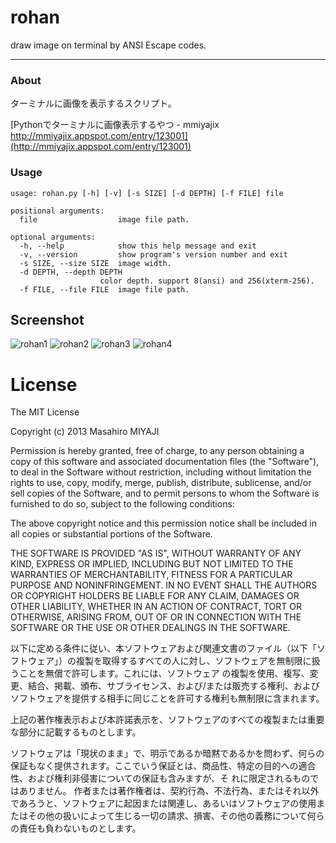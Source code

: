 rohan
=====

draw image on terminal by ANSI Escape codes.

------------------
### About
ターミナルに画像を表示するスクリプト。

[Pythonでターミナルに画像表示するやつ - mmiyajix http://mmiyajix.appspot.com/entry/123001](http://mmiyajix.appspot.com/entry/123001)

### Usage
    usage: rohan.py [-h] [-v] [-s SIZE] [-d DEPTH] [-f FILE] file

    positional arguments:
      file                  image file path.

    optional arguments:
      -h, --help            show this help message and exit
      -v, --version         show program's version number and exit
      -s SIZE, --size SIZE  image width.
      -d DEPTH, --depth DEPTH
                        color depth. support 8(ansi) and 256(xterm-256).
      -f FILE, --file FILE  image file path.


## Screenshot
![rohan1](http://mmiyajix.appspot.com/download/aghtbWl5YWppeHIQCxIIUG9zdERhdGEYwakHDA/Screen%20Shot%202013-06-03%20at%2011.10.20%20PM.png)
![rohan2](http://mmiyajix.appspot.com/download/aghtbWl5YWppeHIQCxIIUG9zdERhdGEY4sgHDA/Screen%20Shot%202013-06-06%20at%2012.10.28%20AM.png)
![rohan3](http://mmiyajix.appspot.com/download/aghtbWl5YWppeHIQCxIIUG9zdERhdGEYmeAHDA/2013-06-05-223145_1280x800_scrot.png)
![rohan4](http://mmiyajix.appspot.com/download/aghtbWl5YWppeHIQCxIIUG9zdERhdGEYqrEHDA/Screen%20Shot%202013-06-05%20at%2010.59.26%20PM.png)

# License
The MIT License


Copyright (c) 2013 Masahiro MIYAJI


Permission is hereby granted, free of charge, to any person obtaining a copy of this software and associated documentation files (the "Software"), to deal in the Software without restriction, including without limitation the rights to use, copy, modify, merge, publish, distribute, sublicense, and/or sell copies of the Software, and to permit persons to whom the Software is furnished to do so, subject to the following conditions:

The above copyright notice and this permission notice shall be included in all copies or substantial portions of the Software.

THE SOFTWARE IS PROVIDED "AS IS", WITHOUT WARRANTY OF ANY KIND, EXPRESS OR IMPLIED, INCLUDING BUT NOT LIMITED TO THE WARRANTIES OF MERCHANTABILITY, FITNESS FOR A PARTICULAR PURPOSE AND NONINFRINGEMENT. IN NO EVENT SHALL THE AUTHORS OR COPYRIGHT HOLDERS BE LIABLE FOR ANY CLAIM, DAMAGES OR OTHER LIABILITY, WHETHER IN AN ACTION OF CONTRACT, TORT OR OTHERWISE, ARISING FROM, OUT OF OR IN CONNECTION WITH THE SOFTWARE OR THE USE OR OTHER DEALINGS IN THE SOFTWARE.

以下に定める条件に従い、本ソフトウェアおよび関連文書のファイル（以下「ソフトウェア」）の複製を取得するすべての人に対し、ソフトウェアを無制限に扱うことを無償で許可します。これには、ソフトウェア
の複製を使用、複写、変更、結合、掲載、頒布、サブライセンス、および/または販売する権利、およびソフトウェアを提供する相手に同じことを許可する権利も無制限に含まれます。

上記の著作権表示および本許諾表示を、ソフトウェアのすべての複製または重要な部分に記載するものとします。

ソフトウェアは「現状のまま」で、明示であるか暗黙であるかを問わず、何らの保証もなく提供されます。ここでいう保証とは、商品性、特定の目的への適合性、および権利非侵害についての保証も含みますが、そ
れに限定されるものではありません。 作者または著作権者は、契約行為、不法行為、またはそれ以外であろうと、ソフトウェアに起因または関連し、あるいはソフトウェアの使用またはその他の扱いによって生じる一切の請求、損害、その他の義務について何らの責任も負わないものとします。
